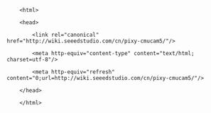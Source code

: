 <!DOCTYPE html>
        <html>
        <head>
            <link rel="canonical" href="http://wiki.seeedstudio.com/cn/pixy-cmucam5/"/>
            <meta http-equiv="content-type" content="text/html; charset=utf-8"/>
            <meta http-equiv="refresh" content="0;url=http://wiki.seeedstudio.com/cn/pixy-cmucam5/"/>
        </head>
        </html>